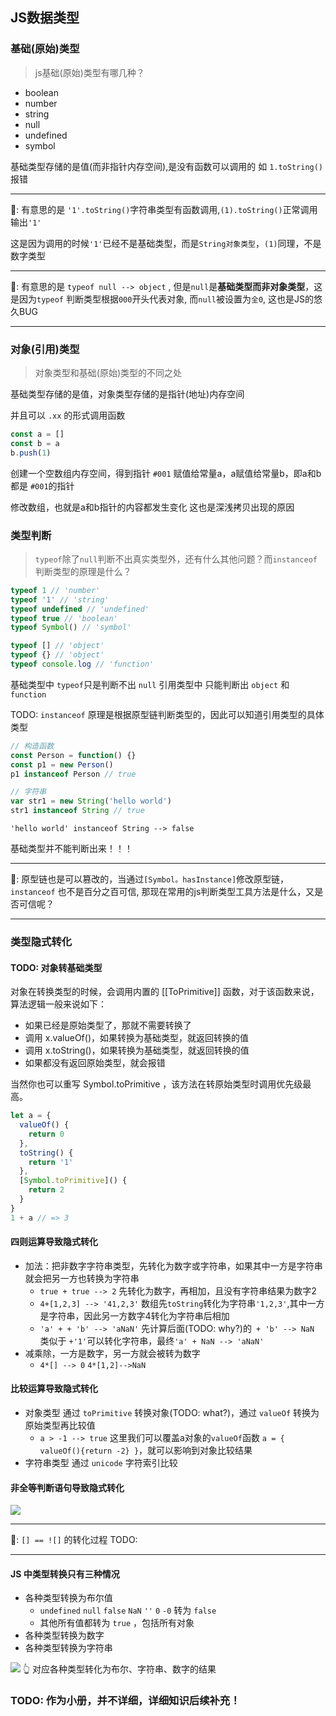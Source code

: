 ## JS数据类型

### 基础(原始)类型
> js基础(原始)类型有哪几种？

- boolean
- number
- string
- null
- undefined
- symbol

基础类型存储的是值(而非指针内存空间),是没有函数可以调用的
如 `1.toString()` 报错

---

🤔: 有意思的是 `'1'.toString()`字符串类型有函数调用,`(1).toString()`正常调用输出`'1'`

这是因为调用的时候`'1'`已经不是基础类型，而是`String对象类型`，`(1)`同理，不是数字类型

---

🤔: 有意思的是 `typeof null --> object` , 但是`null`是**基础类型而非对象类型**，这是因为`typeof` 判断类型根据`000`开头代表对象, 而`null`被设置为`全0`, 这也是JS的悠久BUG

---

### 对象(引用)类型

> 对象类型和基础(原始)类型的不同之处

基础类型存储的是值，对象类型存储的是指针(地址)内存空间

并且可以 `.xx` 的形式调用函数

```js
const a = []
const b = a
b.push(1)
```

创建一个空数组内存空间，得到指针 `#001` 赋值给常量a，a赋值给常量b，即a和b都是 `#001`的指针

修改数组，也就是a和b指针的内容都发生变化
这也是深浅拷贝出现的原因

### 类型判断

> `typeof`除了`null`判断不出真实类型外，还有什么其他问题？而`instanceof`判断类型的原理是什么？

```js
typeof 1 // 'number'
typeof '1' // 'string'
typeof undefined // 'undefined'
typeof true // 'boolean'
typeof Symbol() // 'symbol'

typeof [] // 'object'
typeof {} // 'object'
typeof console.log // 'function'
```
基础类型中 `typeof`只是判断不出 `null`
引用类型中 只能判断出 `object` 和 `function`

TODO: 
`instanceof` 原理是根据原型链判断类型的，因此可以知道引用类型的具体类型
```js
// 构造函数
const Person = function() {}
const p1 = new Person()
p1 instanceof Person // true

// 字符串
var str1 = new String('hello world')
str1 instanceof String // true
```

`'hello world' instanceof String --> false`

基础类型并不能判断出来！！！

---

🤔: 原型链也是可以篡改的，当通过`[Symbol。hasInstance]`修改原型链， `instanceof` 也不是百分之百可信, 那现在常用的js判断类型工具方法是什么，又是否可信呢？

---

### 类型隐式转化

#### TODO: 对象转基础类型
对象在转换类型的时候，会调用内置的 [[ToPrimitive]] 函数，对于该函数来说，算法逻辑一般来说如下：

- 如果已经是原始类型了，那就不需要转换了
- 调用 x.valueOf()，如果转换为基础类型，就返回转换的值
- 调用 x.toString()，如果转换为基础类型，就返回转换的值
- 如果都没有返回原始类型，就会报错

当然你也可以重写 Symbol.toPrimitive ，该方法在转原始类型时调用优先级最高。
```js
let a = {
  valueOf() {
    return 0
  },
  toString() {
    return '1'
  },
  [Symbol.toPrimitive]() {
    return 2
  }
}
1 + a // => 3
```

#### 四则运算导致隐式转化
- 加法：把非数字字符串类型，先转化为数字或字符串，如果其中一方是字符串就会把另一方也转换为字符串
  - `true + true --> 2` 先转化为数字，再相加，且没有字符串结果为数字2
  - `4+[1,2,3] --> '41,2,3'` 数组先`toString`转化为字符串`'1,2,3'`,其中一方是字符串，因此另一方数字4转化为字符串后相加
  - `'a' + + 'b' --> 'aNaN'` 先计算后面(TODO: why?)的` + 'b' --> NaN` 类似于 `+'1'`可以转化字符串，最终`'a' + NaN --> 'aNaN'`
- 减乘除，一方是数字，另一方就会被转为数字
  - `4*[] --> 0` `4*[1,2]-->NaN`

#### 比较运算导致隐式转化
- 对象类型 通过 `toPrimitive` 转换对象(TODO: what?)，通过 `valueOf` 转换为原始类型再比较值
  - `a > -1 --> true` 这里我们可以覆盖a对象的`valueOf`函数 `a = { valueOf(){return -2} }`，就可以影响到对象比较结果
- 字符串类型 通过 `unicode` 字符索引比较

#### 非全等判断语句导致隐式转化

![](https://kingan-md-img.oss-cn-guangzhou.aliyuncs.com/blog/20221130150234.png)

---

🤔: `[] == ![]` 的转化过程 TODO:

---

#### JS 中类型转换只有三种情况

- 各种类型转换为布尔值
  -  `undefined` `null` `false` `NaN` `''` `0` `-0` 转为 `false`
  - 其他所有值都转为 `true` ，包括所有对象
- 各种类型转换为数字
- 各种类型转换为字符串

![](https://kingan-md-img.oss-cn-guangzhou.aliyuncs.com/blog/20221130095726.png)
👆 对应各种类型转化为布尔、字符串、数字的结果


### TODO: 作为小册，并不详细，详细知识后续补充！
